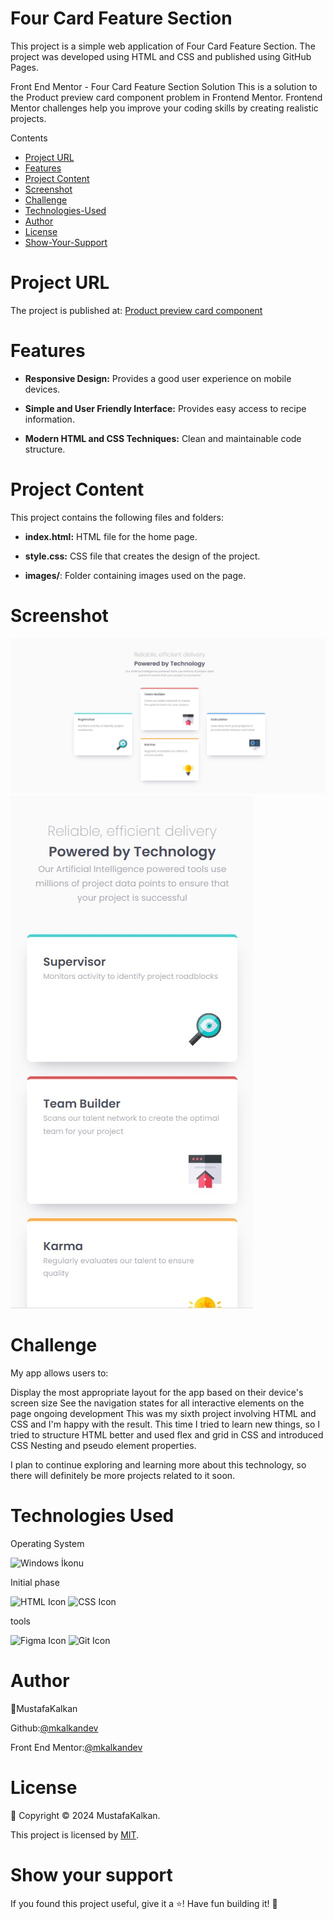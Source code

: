 # Four Card Feature Section

This project is a simple web application of Four Card Feature Section. The project was developed using HTML and CSS and published using GitHub Pages.

Front End Mentor - Four Card Feature Section Solution
This is a solution to the Product preview card component problem in Frontend Mentor. Frontend Mentor challenges help you improve your coding skills by creating realistic projects.

Contents

- [Project URL](#project-urls)
- [Features](#features)
- [Project Content](#project-content)
- [Screenshot](#screenshot)
- [Challenge](#challenge)
- [Technologies-Used](#Technologies-Used)
- [Author](#author)
- [License](#license)
- [Show-Your-Support](#show-your-support)

# Project URL

The project is published at: [Product preview card component](https://mkalkandev.github.io/four-card-feature-section-master/)

# Features

- **Responsive Design:** Provides a good user experience on mobile devices.
- **Simple and User Friendly Interface:** Provides easy access to recipe information.

- **Modern HTML and CSS Techniques:** Clean and maintainable code structure.

# Project Content

This project contains the following files and folders:

- **index.html:** HTML file for the home page.

- **style.css:** CSS file that creates the design of the project.

- **images/**: Folder containing images used on the page.

# Screenshot

![Project Image](./desktop.jpg)
![Project Image](./mobile.jpg)

# Challenge

My app allows users to:

Display the most appropriate layout for the app based on their device's screen size
See the navigation states for all interactive elements on the page
ongoing development
This was my sixth project involving HTML and CSS and I'm happy with the result. This time I tried to learn new things, so I tried to structure HTML better and used flex and grid in CSS and introduced CSS Nesting and pseudo element properties.

I plan to continue exploring and learning more about this technology, so there will definitely be more projects related to it soon.

# Technologies Used

Operating System

![Windows İkonu](https://camo.githubusercontent.com/4147b3581940db2affaa27ea9357891c59a1cb3efe74fd025cd4022c0d591114/68747470733a2f2f696d672e736869656c64732e696f2f62616467652f57696e646f77732d3031374144373f7374796c653d666f722d7468652d6261646765266c6f676f3d77696e646f7773266c6f676f436f6c6f723d7768697465)


Initial phase

![HTML Icon](https://img.shields.io/badge/HTML-5-red?style=badge-for&logo=html5&logoColor=white) ![CSS Icon](https://img.shields.io/badge/CSS-3-blue?style=badge-için&logo=css3&logoColor=beyaz)

tools

![Figma Icon](https://img.shields.io/badge/Figma-8A019C?style=badge-için&logo=figma&logoColor=beyaz) ![Git Icon](https://img.shields.io/badge/Git-F1502F?style=badge-için&logo=git&logoColor=beyaz)

# Author

👤MustafaKalkan

Github:<a href="https://github.com/mkalkandev/" target="_blank">@mkalkandev</a>

Front End Mentor:<a href="https://www.frontendmentor.io/profile/mkalkandev" target="_blank">@mkalkandev</a>

# License

📝 Copyright © 2024 MustafaKalkan.

This project is licensed by [MIT](./LICENSE).

# Show your support

If you found this project useful, give it a ⭐️! Have fun building it! 🚀
